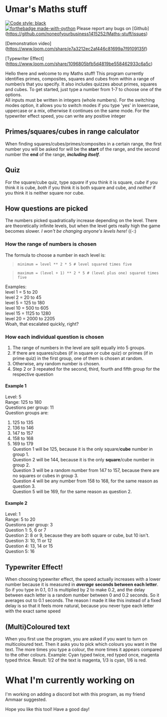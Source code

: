 # Umar's Maths stuff
[![Code style: black](https://img.shields.io/badge/code%20style-black-000000.svg)](https://github.com/psf/black)  
[![forthebadge made-with-python](http://ForTheBadge.com/images/badges/made-with-python.svg)](https://www.python.org/)
Please report any bugs on [Github] 
(https://github.com/noneofyourbusiness1415252/Maths-stuff/issues) 

[Demonstration video] (https://www.loom.com/share/e7a3212ec2af446c81699a7f9109135f)

[Typewriter Effect] (https://www.loom.com/share/1096805bfb5d4819be558462933c6a5c)

Hello there and welcome to my Maths stuff!
This program currently identifies primes, composites, squares and cubes from within a range of number/s that you specify. It also includes quizzes about primes, squares and cubes.
To get started, just type a number from 1-7 to choose one of the options.   
All inputs must be written in integers (whole numbers). For the switching modes option, it allows you to switch modes if you type 'yes' in lowercase, uppercase or a mix, otherwise it continues on the same mode. For the typewriter effect speed, you can write any positive integer
## Primes/squares/cubes in range calculator
When finding squares/cubes/primes/composites in a certain range, the first number you will be asked for will be the **start** of the range, and the second number the **end** of the range, ***including itself***.
## Quiz  
For the square/cube quiz, type *square* if you think it is square, *cube* if you think it is cube, *both* if you think it is both square and cube, and *neither* if you think it is neither square nor cube.
## How questions are picked
The numbers picked quadratically increase depending on the level. There are theoretically infinite levels, but when the level gets really high the game becomes slower. *I won't be changing anyone's levels here!* ((-:)
### How the range of numbers is chosen
The formula to choose a number in each level is:
> `minimum = level ** 2 * 5 # level squared times five`

> `maximum = (level + 1) ** 2 * 5 # (level plus one) squared times five`

Examples:  
level 1 = 5 to 20  
level 2 = 20 to 45  
level 5 = 125 to 180  
level 10 = 500 to 605  
level 15 = 1125 to 1280  
level 20 = 2000 to 2205  
Woah, that escalated quickly, right?
### How each individual question is chosen
1. The range of numbers in the level are split equally into 5 groups.
2. If there are squares/cubes (if in square or cube quiz) or primes (if in prime quiz) in the first group, one of them is chosen at random.
3. Otherwise, any random number is chosen.
4. Step 2 or 3 repeated for the second, third, fourth and fifth group for the respective question
#### Example 1
Level: 5  
Range: 125 to 180  
Questions per group: 11  
Question groups are:  
1. 125 to 135  
2. 136 to 146  
3. 147 to 157  
4. 158 to 168  
5. 169 to 179  
Question 1 will be 125, because it is the only square/**cube** number in group 1.  
Question 2 will be 144, because it is the only **square**/cube number in group 2.  
Question 3 will be a random number from 147 to 157, because there are no squares or cubes in group 3.  
Question 4 will be any number from 158 to 168, for the same reason as question 3.   
Question 5 will be 169, for the same reason as question 2. 
#### Example 2
Level: 1  
Range: 5 to 20  
Questions per group: 3  
Question 1: 5, 6 or 7  
Question 2: 8 or 9, because they are both square or cube, but 10 isn't.  
Question 3: 10, 11 or 12  
Question 4: 13, 14 or 15  
Question 5: 16

## Typewriter Effect!
When choosing typewriter effect, the speed actually increases with a lower number because it is measured in ***average*** **seconds between each letter**.
So if you type in 0.1, 0.1 is multiplied by 2 to make 0.2, and the delay between each letter is a random number between 0 and 0.2 seconds. So it averages out to 0.1 seconds. 
The reason I made it like this instead of a fixed delay is so that it feels more natural, because you never type each letter with the exact same speed
## (Multi)Coloured text  
When you first use the program, you are asked if you want to turn on multicoloured text. Then it asks you to pick which colours you want in the text. The more times you type a colour, the more times it appears compared to the other colours. 
Example:
Cyan typed twice, red typed once, magenta typed thrice. Result: 1/2 of the text is magenta, 1/3 is cyan, 1/6 is red. 
# What I'm currently working on
I'm working on adding a discord bot with this program, as my friend Ammaar suggested.

Hope you like this tool! Have a good day!

  

